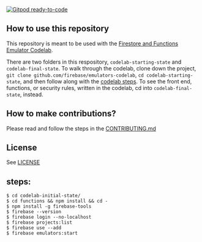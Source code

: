 [![Gitpod ready-to-code](https://img.shields.io/badge/Gitpod-ready--to--code-blue?logo=gitpod)](https://gitpod.io/#https://github.com/firebase/emulators-codelab)

## How to use this repository

This repository is meant to be used with the [Firestore and Functions Emulator
Codelab]().

There are two folders in this respository, `codelab-starting-state` and
`codelab-final-state`. To walk through the codelab, clone down the project,
`git clone github.com/firebase/emulators-codelab`, `cd codelab-starting-state`,
and then follow along with the [codelab steps](). To see the front end,
functions, or security rules, written in the codelab, cd into
`codelab-final-state`, instead.


## How to make contributions?
Please read and follow the steps in the [CONTRIBUTING.md](CONTRIBUTING.md)


## License
See [LICENSE](LICENSE)

## steps:

    $ cd codelab-initial-state/
    $ cd functions && npm install && cd -
    $ npm install -g firebase-tools
    $ firebase --version
    $ firebase login --no-localhost
    $ firebase projects:list
    $ firebase use --add
    $ firebase emulators:start

